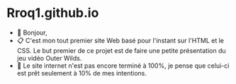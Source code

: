 # Rroq1.github.io

- 👋 Bonjour,
- 📋 C'est mon tout premier site Web basé pour l'instant sur l'HTML et le CSS. Le but premier de ce projet est de faire une petite présentation du jeu vidéo Outer Wilds.
- 👀 Le site internet n'est pas encore terminé à 100%, je pense que celui-ci est prêt seulement à 10% de mes intentions.
